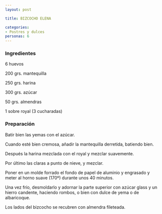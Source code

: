 ```yaml
---
layout: post

title: BIZCOCHO ELENA

categories:
- Postres y dulces
personas: 6 
---
```


<h3>Ingredientes</h3>
6 huevos

200 grs. mantequilla

250 grs. harina

300 grs. azúcar

50 grs. almendras

1 sobre royal (3 cucharadas)

<h3>Preparación</h3>
Batir bien las yemas con el azúcar.

Cuando esté bien cremosa, añadir la mantequilla derretida, batiendo bien.

Después la harina mezclada con el royal y mezclar suavemente.

Por último las claras a punto de nieve, y mezclar.

Poner en un molde forrado el fondo de papel de aluminio y engrasado y meter al horno suave (170&ordm;) durante unos 40 minutos.

Una vez frío, desmoldarlo y adornar la parte superior con azúcar glass y un hierro candente, haciendo rombos, o bien con dulce de yema o de albaricoque.

Los lados del bizcocho se recubren con almendra fileteada.

